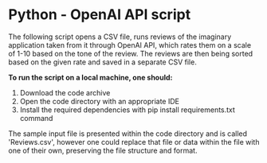 # Python - OpenAI API script


The following script opens a CSV file, runs reviews of the imaginary application taken from it through OpenAI API, which rates them on a scale of 1-10 based on the tone of the review.
The reviews are then being sorted based on the given rate and saved in a separate CSV file. 


<b>To run the script on a local machine, one should:</b>

1. Download the code archive
2. Open the code directory with an appropriate IDE
3. Install the required dependencies with pip install requirements.txt command



The sample input file is presented within the code directory and is called 'Reviews.csv', however one could replace that file or data within the file with one of 
their own, preserving the file structure and format.
